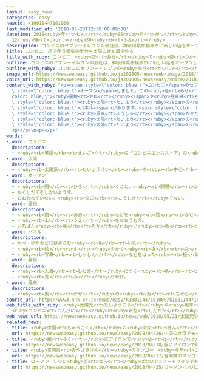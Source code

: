 ```yaml
---
layout: easy_news
categories: easy
newsid: k10011447161000
last_modified_at: '2018-05-23T12:30:00+09:00'
datetime: 2018<ruby>年<rt>ねん</rt></ruby>05<ruby>月<rt>がつ</rt></ruby>23<ruby>日<rt>にち</rt></ruby>
  12<ruby>時<rt>じ</rt></ruby>30<ruby>分<rt>ふん</rt></ruby>
description: コンビニのセブンーイレブンの会社は、神奈川県相模原市に新しい店をオープンしました。
title: コンビニ　店で使う電気の半分を太陽の光と風で作る
title_with_ruby: コンビニ　<ruby>店<rt>みせ</rt></ruby>で<ruby>使<rt>つか</rt></ruby>う<ruby>電気<rt>でんき</rt></ruby>の<ruby>半分<rt>はんぶん</rt></ruby>を<ruby>太陽<rt>たいよう</rt></ruby>の<ruby>光<rt>ひかり</rt></ruby>と<ruby>風<rt>かぜ</rt></ruby>で<ruby>作<rt>つく</rt></ruby>る
outline: コンビニのセブンーイレブンの会社は、神奈川県相模原市に新しい店をオープンしました。
outline_with_ruby: コンビニのセブンーイレブンの<ruby>会社<rt>かいしゃ</rt></ruby>は、<ruby>神奈川県<rt>かながわけん</rt></ruby><ruby>相模原市<rt>さがみはらし</rt></ruby>に<ruby>新<rt>あたら</rt></ruby>しい<ruby>店<rt>みせ</rt></ruby>をオープンしました。
image_url: https://newswebeasy.github.io/ja201805/news/web/image/2018/05/21/K10011447161_1805212002_1805212026_01_02.jpg
voice_url: https://newswebeasy.github.io/ja201805/news/easy/voice/2018/05/23/k10011447161000.mp4
content_with_ruby: "<p><span style=\"color: blue;\">コンビニ</span>のセブンーイレブンの<ruby>会社<rt>かいしゃ</rt></ruby>は、<ruby>神奈川県<rt>かながわけん</rt></ruby><ruby>相模原市<rt>さがみはらし</rt></ruby>に<ruby>新<rt>あたら</rt></ruby>しい<ruby>店<rt>みせ</rt></ruby>を<span\
  \ style=\"color: blue;\">オープン</span>しました。この<ruby>店<rt>みせ</rt></ruby>の<span style=\"\
  color: blue;\"><ruby>屋根<rt>やね</rt></ruby></span>や<ruby>駐車場<rt>ちゅうしゃじょう</rt></ruby>などには<span\
  \ style=\"color: blue;\"><ruby>太陽<rt>たいよう</rt></ruby></span>の<ruby>光<rt>ひかり</rt></ruby>で<ruby>電気<rt>でんき</rt></ruby>を<ruby>作<rt>つく</rt></ruby>るための<span\
  \ style=\"color: blue;\">パネル</span>があります。<span style=\"color: blue;\"><ruby>看板<rt>かんばん</rt></ruby></span>の<ruby>上<rt>うえ</rt></ruby>には<ruby>風<rt>かぜ</rt></ruby>で<ruby>電気<rt>でんき</rt></ruby>を<ruby>作<rt>つく</rt></ruby>るための<span\
  \ style=\"color: blue;\"><ruby>風車<rt>ふうしゃ</rt></ruby></span>があります。</p>\n<p><ruby>会社<rt>かいしゃ</rt></ruby>は、<ruby>店<rt>みせ</rt></ruby>で<ruby>使<rt>つか</rt></ruby>う<ruby>電気<rt>でんき</rt></ruby>の４６％を<span\
  \ style=\"color: blue;\"><ruby>太陽<rt>たいよう</rt></ruby></span>の<ruby>光<rt>ひかり</rt></ruby>と<ruby>風<rt>かぜ</rt></ruby>で<ruby>作<rt>つく</rt></ruby>ることができると<ruby>言<rt>い</rt></ruby>っています。<ruby>会社<rt>かいしゃ</rt></ruby>は、<span\
  \ style=\"color: blue;\"><ruby>太陽<rt>たいよう</rt></ruby></span>の<ruby>光<rt>ひかり</rt></ruby>などで<ruby>電気<rt>でんき</rt></ruby>を<ruby>作<rt>つく</rt></ruby>る<ruby>店<rt>みせ</rt></ruby>をこれから<ruby>多<rt>おお</rt></ruby>くしていきたいと<ruby>考<rt>かんが</rt></ruby>えています。</p>\n\
  <p></p>\n<p></p>"
words:
- word: コンビニ
  descriptions:
  - <ruby><rb>英語</rb><rt>えいご</rt></ruby>の「コンビニエンスストア」の<ruby><rb>略</rb><rt>りゃく</rt></ruby>。<ruby><rb>食料品</rb><rt>しょくりょうひん</rt></ruby>や<ruby><rb>日用品</rb><rt>にちようひん</rt></ruby>が、<ruby><rb>手軽</rb><rt>てがる</rt></ruby>にいつでも<ruby><rb>買</rb><rt>か</rt></ruby>えるように<ruby><rb>開</rb><rt>ひら</rt></ruby>いている、<ruby><rb>小型</rb><rt>こがた</rt></ruby>のスーパー。
- word: 太陽
  descriptions:
  - <ruby><rb>太陽系</rb><rt>たいようけい</rt></ruby>の<ruby><rb>中心</rb><rt>ちゅうしん</rt></ruby>で<ruby><rb>高</rb><rt>たか</rt></ruby>い<ruby><rb>熱</rb><rt>ねつ</rt></ruby>と<ruby><rb>光</rb><rt>ひかり</rt></ruby>を<ruby><rb>出</rb><rt>だ</rt></ruby>している<ruby><rb>星</rb><rt>ほし</rt></ruby>。<ruby><rb>地球</rb><rt>ちきゅう</rt></ruby>に<ruby><rb>熱</rb><rt>ねつ</rt></ruby>や<ruby><rb>光</rb><rt>ひかり</rt></ruby>をあたえ、<ruby><rb>生物</rb><rt>せいぶつ</rt></ruby>を<ruby><rb>育</rb><rt>そだ</rt></ruby>てる。お<ruby><rb>日</rb><rt>ひ</rt></ruby>さま。
- word: オープン
  descriptions:
  - <ruby><rb>開</rb><rt>ひら</rt></ruby>くこと。<ruby><rb>開場</rb><rt>かいじょう</rt></ruby>。
  - かくしだてをしないようす。
  - おおわれていない。<ruby><rb>公式</rb><rt>こうしき</rt></ruby>でない。
- word: 屋根
  descriptions:
  - <ruby><rb>雨</rb><rt>あめ</rt></ruby>などを<ruby><rb>防</rb><rt>ふせ</rt></ruby>ぐために、<ruby><rb>家</rb><rt>いえ</rt></ruby>をおおうもの。
  - <ruby><rb>上</rb><rt>うえ</rt></ruby>をおおうもの。
  - いちばん<ruby><rb>高</rb><rt>たか</rt></ruby>い<ruby><rb>所</rb><rt>ところ</rt></ruby>。
- word: パネル
  descriptions:
  - かべ・ゆかなどにはめこむ<ruby><rb>板</rb><rt>いた</rt></ruby>。
  - <ruby><rb>絵</rb><rt>え</rt></ruby>をかく<ruby><rb>板</rb><rt>いた</rt></ruby>。また、<ruby><rb>板</rb><rt>いた</rt></ruby>にかいた<ruby><rb>絵</rb><rt>え</rt></ruby>。
  - <ruby><rb>写真</rb><rt>しゃしん</rt></ruby>などをはった<ruby><rb>板</rb><rt>いた</rt></ruby>。
- word: 看板
  descriptions:
  - <ruby><rb>人目</rb><rt>ひとめ</rt></ruby>につく<ruby><rb>所</rb><rt>ところ</rt></ruby>に、<ruby><rb>店</rb><rt>みせ</rt></ruby>の<ruby><rb>名前</rb><rt>なまえ</rt></ruby>や<ruby><rb>商品</rb><rt>しょうひん</rt></ruby>の<ruby><rb>名前</rb><rt>なまえ</rt></ruby>などを<ruby><rb>書</rb><rt>か</rt></ruby>いて、<ruby><rb>出</rb><rt>だ</rt></ruby>しておくもの。
  - <ruby><rb>見</rb><rt>み</rt></ruby>せかけ。
- word: 風車
  descriptions:
  - <ruby><rb>風</rb><rt>かぜ</rt></ruby>の<ruby><rb>力</rb><rt>ちから</rt></ruby>で<ruby><rb>回</rb><rt>まわ</rt></ruby>す<ruby><rb>大</rb><rt>おお</rt></ruby>きな<ruby><rb>羽根車</rb><rt>はねぐるま</rt></ruby>。<ruby><rb>回</rb><rt>まわ</rt></ruby>る<ruby><rb>力</rb><rt>ちから</rt></ruby>を<ruby><rb>使</rb><rt>つか</rt></ruby>って、<ruby><rb>粉</rb><rt>こな</rt></ruby>ひきや<ruby><rb>米</rb><rt>こめ</rt></ruby>つきなどをする。かざぐるま。
source_url: http://www3.nhk.or.jp/news/easy/k10011447161000/k10011447161000.html
web_title_with_ruby: <ruby>太陽光<rt>たいようこう</rt></ruby>や<ruby>風車<rt>かざぐるま</rt></ruby>で<ruby>電力<rt>でんりょく</rt></ruby>の<ruby>半分<rt>はんぶん</rt></ruby><ruby>賄<rt>まかな</rt></ruby>う
  <ruby>コンビニ<rt>こんびに</rt></ruby>の<ruby>新型<rt>しんがた</rt></ruby><ruby>店舗<rt>てんぽ</rt></ruby>
web_news_url: https://newswebeasy.github.io/news/web/2018/05/21/太陽光や風車で電力の半分賄う-コンビニの新型店舗
related_news:
- title: <ruby>中国<rt>ちゅうごく</rt></ruby>の<ruby>北京<rt>ぺきん</rt></ruby>でモーターショー　たくさんの<ruby>電気<rt>でんき</rt></ruby><ruby>自動車<rt>じどうしゃ</rt></ruby>を<ruby>紹介<rt>しょうかい</rt></ruby>
  url: https://newswebeasy.github.io/news/easy/2018/04/26/中国の北京でモーターショー-たくさんの電気自動車を紹介
- title: <ruby>服<rt>ふく</rt></ruby>にアイロンで<ruby>貼<rt>は</rt></ruby>る<ruby>太陽電池<rt>たいようでんち</rt></ruby>ができる
  url: https://newswebeasy.github.io/news/easy/2018/04/18/服にアイロンで貼る太陽電池ができる
- title: <ruby>宮崎県<rt>みやざきけん</rt></ruby>のマンゴー　<ruby>今年<rt>ことし</rt></ruby><ruby>初<rt>はじ</rt></ruby>めての<ruby>競<rt>せ</rt></ruby>りで２<ruby>個<rt>こ</rt></ruby>４０<ruby>万<rt>まん</rt></ruby><ruby>円<rt>えん</rt></ruby>
  url: https://newswebeasy.github.io/news/easy/2018/04/17/宮崎県のマンゴー-今年初めての競りで2個40万円
- title: ローソン　レジに<ruby>並<rt>なら</rt></ruby>ばないでスマートフォンでお<ruby>金<rt>かね</rt></ruby>を<ruby>払<rt>はら</rt></ruby>う
  url: https://newswebeasy.github.io/news/easy/2018/04/25/ローソン-レジに並ばないでスマートフォンでお金を払う
...
```

